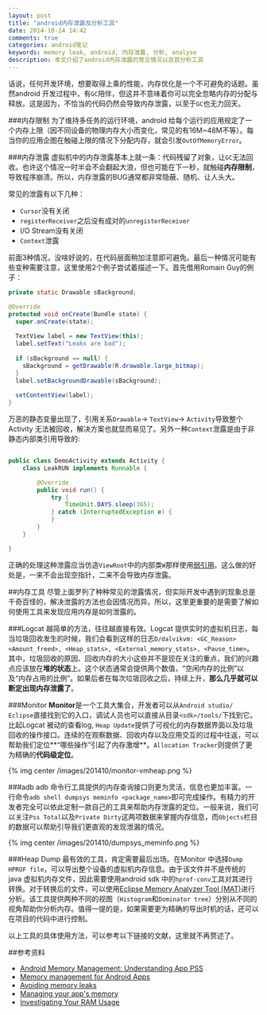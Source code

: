 ```yaml
---
layout: post
title: "android内存泄露及分析工具"
date: 2014-10-24 14:42
comments: true
categories: android笔记
keywords: memory leak, android, 内存泄露, 分析, analyse
description: 本文介绍了android内存泄露的常见情况以及其分析工具
---
```


话说，任何开发环境，想要取得上乘的性能，内存优化是一个不可避免的话题。虽然android 开发过程中，有`GC`陪伴，但这并不意味着你可以完全忽略内存的分配与释放。这是因为，不恰当的代码仍然会导致内存泄露，以至于`GC`也无力回天。

###内存限制
为了维持多任务的运行环境，android 给每个运行的应用规定了一个内存上限（因不同设备的物理内存大小而变化，常见的有16M~48M不等）。每当你的应用企图在触碰上限的情况下分配内存，就会引发`OutOfMemoryError`。

###内存泄露
虚拟机中的内存泄露基本上就一条：代码残留了对象，让`GC`无法回收。也许这个情况一时半会不会翻起大浪，但也可能在下一秒，就触碰**内存限制**，导致程序崩溃。所以，内存泄露的BUG通常都非常隐蔽、随机、让人头大。

常见的泄露有以下几种：

-   `Cursor`没有关闭
-   `registerReceiver`之后没有成对的`unregisterReceiver`
-   I/O Stream没有关闭
-   `Context`泄露

前面3种情况，没啥好说的，在代码层面稍加注意即可避免。最后一种情况可能有些变种需要注意，这里使用2个例子尝试着描述一下。首先借用Romain Guy的例子：


```java
private static Drawable sBackground;

@Override
protected void onCreate(Bundle state) {
  super.onCreate(state);
  
  TextView label = new TextView(this);
  label.setText("Leaks are bad");
  
  if (sBackground == null) {
    sBackground = getDrawable(R.drawable.large_bitmap);
  }
  label.setBackgroundDrawable(sBackground);
  
  setContentView(label);
}
```

万恶的静态变量出现了，引用关系`Drawable`-> `TextView`-> `Activity`导致整个Activity 无法被回收，解决方案也就显而易见了。另外一种`Context`泄露是由于非静态内部类引用导致的:

```java

public class DemoActivity extends Activity {
    class LeakRUN implements Runnable {

        @Override
        public void run() {
            try {
                TimeUnit.DAYS.sleep(365);
            } catch (InterruptedException e) {
            }
        }
    }

}
```

正确的处理这种泄露应当仿造`ViewRoot`中的内部类`W`那样使用[弱引用][2]。这么做的好处是，一来不会出现空指针，二来不会导致内存泄露。

##内存工具
尽管上面罗列了种种常见的泄露情况，但实际开发中遇到的现象总是千奇百怪的，解决泄露的方法也会因情况而异。所以，这里更重要的是需要了解如何使用工具来发现应用内存是如何泄露的。

###Logcat
越简单的方法，往往越直接有效。Logcat 提供实时的虚拟机日志，每当垃圾回收发生的时候，我们会看到这样的日志`D/dalvikvm: <GC_Reason> <Amount_freed>, <Heap_stats>, <External_memory_stats>, <Pause_time>`。其中，垃圾回收的原因、回收内存的大小这些并不是现在关注的重点，我们的兴趣点应该放在**堆的状态**上。这个状态通常会提供两个数值，“空闲内存的比例”以及“内存占用的比例”。如果后者在每次垃圾回收之后，持续上升，**那么几乎就可以断定出现内存泄露了**。

###Monitor
**Monitor**是一个工具大集合，开发者可以从`Android studio/ Eclipse`直接找到它的入口，调试人员也可以直接从目录`<sdk>/tools/`下找到它。比起Logcat 被动的查看log, `Heap Update`提供了可视化的内存数据界面以及垃圾回收的操作接口。连续的在观察数据、回收内存以及应用交互的过程中往返，可以帮助我们定位**“哪些操作”引起了内存激增**。`Allocation Tracker`则提供了更为精确的**代码级定位**。

{% img center /images/201410/monitor-vmheap.png %}

###adb
adb 命令行工具提供的内存查询接口则更为灵活，信息也更加丰富。一行命令`adb shell dumpsys meminfo <package_name>`即可完成操作。有精力的开发者完全可以依此定制一款自己的工具来帮助内存泄露的定位。一般来说，我们可以关注`Pss Total`以及`Private Dirty`这两项数据来掌握内存信息，而`Objects`栏目的数据可以帮助引导我们更直观的发现泄漏的情况。

{% img center /images/201410/dumpsys_meminfo.png %}

###Heap Dump
最有效的工具，肯定需要最后出场。在Monitor 中选择`Dump HPROF file`，可以导出整个设备的虚拟机内存信息。由于该文件并不是传统的java 虚拟机内存文件，因此需要使用android sdk 中的`hprof-conv`工具对其进行转换。对于转换后的文件，可以使用[Eclipse Memory Analyzer Tool (MAT)][3]进行分析。该工具提供两种不同的视图（`Histogram`和`Dominator tree`）分别从不同的视角帮助你分析内存。值得一提的是，如果需要更为精确的导出时机的话，还可以在项目的代码中进行控制。


以上工具的具体使用方法，可以参考以下链接的文献，这里就不再赘述了。

##参考资料
-   [Android Memory Management: Understanding App PSS](http://www.littleeye.co/blog/2013/06/11/android-memory-management-understanding-app-pss/)
-   [Memory management for Android Apps](http://www.youtube.com/watch?v=_CruQY55HOk)
-   [Avoiding memory leaks](http://android-developers.blogspot.com/2009/01/avoiding-memory-leaks.html)
-   [Managing your app's memory](http://developer.android.com/training/articles/memory.html)
-   [Investigating Your RAM Usage](https://developer.android.com/tools/debugging/debugging-memory.html)


[1]: http://developer.android.com/guide/components/processes-and-threads.html
[2]: http://grepcode.com/file/repository.grepcode.com/java/ext/com.google.android/android/2.1_r2/android/view/ViewRoot.java#ViewRoot.W
[3]: http://www.eclipse.org/mat/downloads.php
